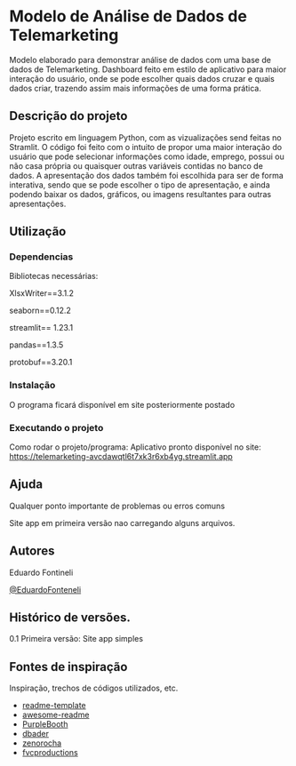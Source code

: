 # Modelo de Análise de Dados de Telemarketing

Modelo elaborado para demonstrar análise de dados com uma base de dados de Telemarketing. Dashboard feito em estilo de aplicativo para maior interação do usuário, onde se pode escolher quais dados cruzar e quais dados criar, trazendo assim mais informações de uma forma prática.

## Descrição do projeto

Projeto escrito em linguagem Python, com as vizualizações send feitas no Stramlit. O código foi feito com o intuito de propor uma maior interação do usuário que pode selecionar informações como idade, emprego, possui ou não casa própria ou quaisquer outras variáveis contidas no banco de dados. 
A apresentação dos dados também foi escolhida para ser de forma interativa, sendo que se pode escolher o tipo de apresentação, e ainda podendo baixar os dados, gráficos, ou imagens resultantes para outras apresentações.

## Utilização

### Dependencias

Bibliotecas necessárias:

XlsxWriter==3.1.2

seaborn==0.12.2

streamlit== 1.23.1

pandas==1.3.5

protobuf==3.20.1

### Instalação

O programa ficará disponível em site posteriormente postado

### Executando o projeto

Como rodar o projeto/programa: 
Aplicativo pronto disponível no site: https://telemarketing-avcdawqtl6t7xk3r6xb4yg.streamlit.app

## Ajuda

Qualquer ponto importante de problemas ou erros comuns

Site app em primeira versão nao carregando alguns arquivos.

## Autores


Eduardo Fontineli 

 [@EduardoFonteneli](https://www.linkedin.com/in/carlos-eduardo-fontineli-goncalves/)

## Histórico de versões.

0.1  Primeira versão: Site app simples


## Fontes de inspiração

Inspiração, trechos de códigos utilizados, etc.
* [readme-template](https://gist.github.com/DomPizzie/7a5ff55ffa9081f2de27c315f5018afc)
* [awesome-readme](https://github.com/matiassingers/awesome-readme)
* [PurpleBooth](https://gist.github.com/PurpleBooth/109311bb0361f32d87a2)
* [dbader](https://github.com/dbader/readme-template)
* [zenorocha](https://gist.github.com/zenorocha/4526327)
* [fvcproductions](https://gist.github.com/fvcproductions/1bfc2d4aecb01a834b46)
